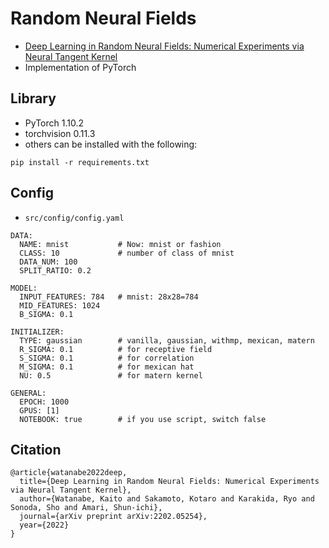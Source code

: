 # Random Neural Fields
- [Deep Learning in Random Neural Fields: Numerical Experiments via Neural Tangent Kernel](https://arxiv.org/abs/2202.05254)
- Implementation of PyTorch

## Library
- PyTorch 1.10.2
- torchvision 0.11.3
- others can be installed with the following:
```
pip install -r requirements.txt
```

## Config
- ```src/config/config.yaml```
```
DATA:
  NAME: mnist           # Now: mnist or fashion
  CLASS: 10             # number of class of mnist
  DATA_NUM: 100
  SPLIT_RATIO: 0.2

MODEL:
  INPUT_FEATURES: 784   # mnist: 28x28=784
  MID_FEATURES: 1024
  B_SIGMA: 0.1

INITIALIZER:
  TYPE: gaussian        # vanilla, gaussian, withmp, mexican, matern
  R_SIGMA: 0.1          # for receptive field
  S_SIGMA: 0.1          # for correlation
  M_SIGMA: 0.1          # for mexican hat
  NU: 0.5               # for matern kernel

GENERAL:
  EPOCH: 1000           
  GPUS: [1]
  NOTEBOOK: true        # if you use script, switch false
```

## Citation
```
@article{watanabe2022deep,
  title={Deep Learning in Random Neural Fields: Numerical Experiments via Neural Tangent Kernel},
  author={Watanabe, Kaito and Sakamoto, Kotaro and Karakida, Ryo and Sonoda, Sho and Amari, Shun-ichi},
  journal={arXiv preprint arXiv:2202.05254},
  year={2022}
}
```